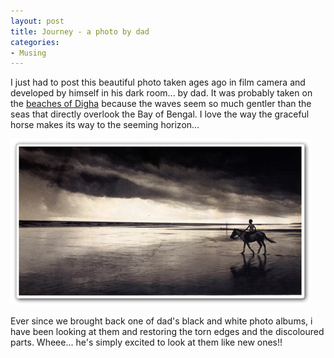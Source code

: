 ```yaml
---
layout: post
title: Journey - a photo by dad
categories:
- Musing
---
```


I just had to post this beautiful photo taken ages ago in film camera and developed by himself in his dark room... by dad. It was probably taken on the [beaches of Digha](http://www.dighabeach.com/) because the waves seem so much gentler than the seas that directly overlook the Bay of Bengal. I love the way the graceful horse makes its way to the seeming horizon...

![](/img/sol78345693.jpg)

Ever since we brought back one of dad's black and white photo albums, i have been looking at them and restoring the torn edges and the discoloured parts. Wheee... he's simply excited to look at them like new ones!!
